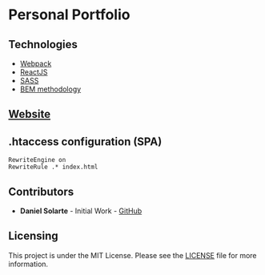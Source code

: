 # Personal Portfolio

## Technologies
* [Webpack](https://webpack.js.org/)
* [ReactJS](https://reactjs.org/)
* [SASS](https://sass-lang.com/)
* [BEM methodology](http://getbem.com/)

## [Website](https://danielsolartech.github.io)

## .htaccess configuration (SPA)
```
RewriteEngine on
RewriteRule .* index.html
```

## Contributors
* **Daniel Solarte** - Initial Work - [GitHub](https://github.com/danielsolartech)

## Licensing
This project is under the MIT License. Please see the [LICENSE](./LICENSE) file for more information.
